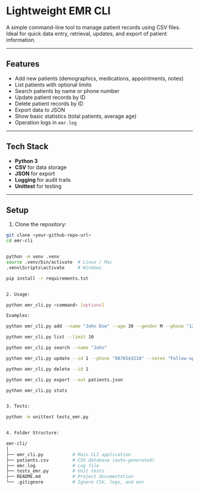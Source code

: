 # Lightweight EMR CLI

A simple command-line tool to manage patient records using CSV files. Ideal for quick data entry, retrieval, updates, and export of patient information.

---

## Features

- Add new patients (demographics, medications, appointments, notes)
- List patients with optional limits
- Search patients by name or phone number
- Update patient records by ID
- Delete patient records by ID
- Export data to JSON
- Show basic statistics (total patients, average age)
- Operation logs in `emr.log`

---

## Tech Stack

- **Python 3**
- **CSV** for data storage
- **JSON** for export
- **Logging** for audit trails
- **Unittest** for testing

---

## Setup

1. Clone the repository:

```bash
git clone <your-github-repo-url>
cd emr-cli


python -m venv .venv
source .venv/bin/activate  # Linux / Mac
.venv\Scripts\activate     # Windows

pip install -r requirements.txt


2. Usage:

python emr_cli.py <command> [options]

Examples:

python emr_cli.py add --name "John Doe" --age 30 --gender M --phone "1234567890" --meds "Paracetamol" --appointments "2025-09-01" --notes "First visit"

python emr_cli.py list --limit 10

python emr_cli.py search --name "John"

python emr_cli.py update --id 1 --phone "9876543210" --notes "Follow-up scheduled"

python emr_cli.py delete --id 1

python emr_cli.py export --out patients.json

python emr_cli.py stats


3. Tests:

python -m unittest tests_emr.py


4. Folder Structure:

emr-cli/
│
├── emr_cli.py           # Main CLI application
├── patients.csv         # CSV database (auto-generated)
├── emr.log              # Log file
├── tests_emr.py         # Unit tests
├── README.md            # Project documentation
└── .gitignore           # Ignore CSV, logs, and env
```
